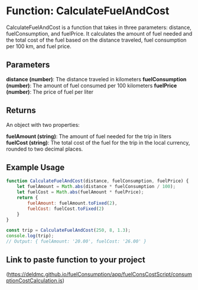 # Function: CalculateFuelAndCost
CalculateFuelAndCost is a function that takes in three parameters: distance, fuelConsumption, and fuelPrice. It calculates the amount of fuel needed and the total cost of the fuel based on the distance traveled, fuel consumption per 100 km, and fuel price.

## Parameters
**distance (number)**: The distance traveled in kilometers
**fuelConsumption (number)**: The amount of fuel consumed per 100 kilometers
**fuelPrice (number)**: The price of fuel per liter

## Returns
An object with two properties:

**fuelAmount (string)**: The amount of fuel needed for the trip in liters
**fuelCost (string)**: The total cost of the fuel for the trip in the local currency, rounded to two decimal places.

## Example Usage

```javascript
function CalculateFuelAndCost(distance, fuelConsumption, fuelPrice) {
    let fuelAmount = Math.abs(distance * fuelConsumption / 100);
    let fuelCost = Math.abs(fuelAmount * fuelPrice);
    return {
        fuelAmount: fuelAmount.toFixed(2),
        fuelCost: fuelCost.toFixed(2)
    }
}

const trip = CalculateFuelAndCost(250, 8, 1.3);
console.log(trip);
// Output: { fuelAmount: '20.00', fuelCost: '26.00' }
```

## Link to paste function to your project
(https://deldmc.github.io/fuelConsumption/app/fuelConsCostScript/consumptionCostCalculation.js)